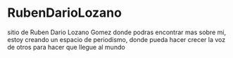# RubenDarioLozano
sitio de  Ruben Dario Lozano Gomez donde podras encontrar mas sobre mi, estoy creando un espacio de periodismo, donde pueda hacer crecer la voz de otros para hacer que llegue al mundo
